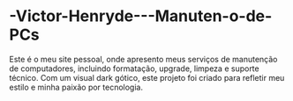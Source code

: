 # -Victor-Henryde---Manuten-o-de-PCs
Este é o meu site pessoal, onde apresento meus serviços de manutenção de computadores, incluindo formatação, upgrade, limpeza e suporte técnico. Com um visual dark gótico, este projeto foi criado para refletir meu estilo e minha paixão por tecnologia.
